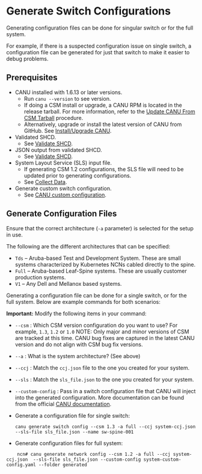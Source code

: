 # Generate Switch Configurations

Generating configuration files can be done for singular switch or for the full system.

For example, if there is a suspected configuration issue on single switch, a configuration file can be generated for just that switch to make it easier to debug problems.

## Prerequisites

* CANU installed with 1.6.13 or later versions.
  * Run `canu --version` to see version.
  * If doing a CSM install or upgrade, a CANU RPM is located in the release tarball. For more information, refer to the [Update CANU From CSM Tarball](canu/update_canu_from_csm_tarball.md) procedure.
  * Alternatively, upgrade or install the latest version of CANU from GitHub. See [Install/Upgrade CANU](canu_install_update.md).
* Validated SHCD.
  * See [Validate SHCD](validate_shcd.md).
* JSON output from validated SHCD.
  * See [Validate SHCD](validate_shcd.md).
* System Layout Service (SLS) input file.
  * If generating CSM 1.2 configurations, the SLS file will need to be updated prior to generating configurations.
  * See [Collect Data](collect_data.md).
* Generate custom switch configuration.
  * See [CANU custom configuration](https://github.com/Cray-HPE/canu/blob/develop/docs/network_configuration_and_upgrade/custom_config.md).

## Generate Configuration Files

Ensure that the correct architecture (`-a` parameter) is selected for the setup in use.

The following are the different architectures that can be specified:

* `Tds` – Aruba-based Test and Development System. These are small systems characterized by Kubernetes NCNs cabled directly to the spine.
* `Full` – Aruba-based Leaf-Spine systems. These are usually customer production systems.
* `V1` – Any Dell and Mellanox based systems.

Generating a configuration file can be done for a single switch, or for the full system. Below are example commands for both scenarios:

**Important:** Modify the following items in your command:

* `--csm` : Which CSM version configuration do you want to use? For example, `1.3`, `1.2` or `1.0`
NOTE: Only major and minor versions of CSM are tracked at this time. CANU bug fixes are captured in the latest CANU version and do not align with CSM bug fix versions.
* `--a`   : What is the system architecture? (See above)
* `--ccj` : Match the `ccj.json` file to the one you created for your system.
* `--sls` : Match the `sls_file.json` to the one you created for your system.
* `--custom-config` : Pass in a switch configuration file that CANU will inject into the generated configuration.  More documentation can be found from the official [CANU documentation](https://github.com/Cray-HPE/canu#generate-switch-configs-including-custom-configurations).

* Generate a configuration file for single switch:

    ```console
    canu generate switch config --csm 1.3 -a full --ccj system-ccj.json  --sls-file sls_file.json --name sw-spine-001
    ```

* Generate configuration files for full system:

```console
    ncn# canu generate network config --csm 1.2 -a full --ccj system-ccj.json  --sls-file sls_file.json --custom-config system-custom-config.yaml --folder generated
```
